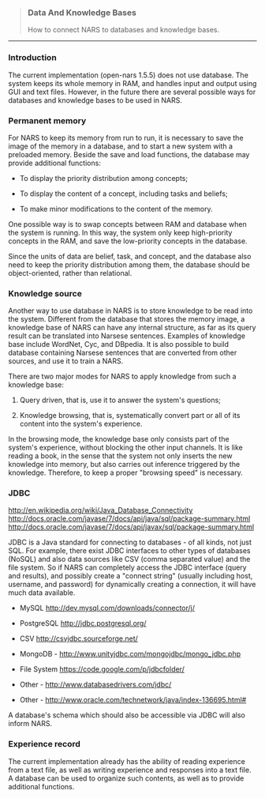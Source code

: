 > ### Data And Knowledge Bases  
> How to connect NARS to databases and knowledge bases.

***

### Introduction

The current implementation (open-nars 1.5.5) does not use database. The system keeps its whole memory in RAM, and handles input and output using GUI and text files. However, in the future there are several possible ways for databases and knowledge bases to be used in NARS.

### Permanent memory

For NARS to keep its memory from run to run, it is necessary to save the image of the memory in a database, and to start a new system with a preloaded memory. Beside the save and load functions, the database may provide additional functions:

* To display the priority distribution among concepts;

* To display the content of a concept, including tasks and beliefs;

* To make minor modifications to the content of the memory.

One possible way is to swap concepts between RAM and database when the system is running. In this way, the system only keep high-priority concepts in the RAM, and save the low-priority concepts in the database.

Since the units of data are belief, task, and concept, and the database also need to keep the priority distribution among them, the database should be object-oriented, rather than relational.

### Knowledge source

Another way to use database in NARS is to store knowledge to be read into the system. Different from the database that stores the memory image, a knowledge base of NARS can have any internal structure, as far as its query result can be translated into Narsese sentences. Examples of knowledge base include WordNet, Cyc, and DBpedia. It is also possible to build database containing Narsese sentences that are converted from other sources, and use it to train a NARS.

There are two major modes for NARS to apply knowledge from such a knowledge base:

1. Query driven, that is, use it to answer the system's questions;

2. Knowledge browsing, that is, systematically convert part or all of its content into the system's experience.

In the browsing mode, the knowledge base only consists part of the system's experience, without blocking the other input channels. It is like reading a book, in the sense that the system not only inserts the new knowledge into memory, but also carries out inference triggered by the knowledge. Therefore, to keep a proper "browsing speed" is necessary.

### JDBC

http://en.wikipedia.org/wiki/Java_Database_Connectivity http://docs.oracle.com/javase/7/docs/api/java/sql/package-summary.html http://docs.oracle.com/javase/7/docs/api/javax/sql/package-summary.html

JDBC is a Java standard for connecting to databases - of all kinds, not just SQL. For example, there exist JDBC interfaces to other types of databases (NoSQL) and also data sources like CSV (comma separated value) and the file system. So if NARS can completely access the JDBC interface (query and results), and possibly create a "connect string" (usually including host, username, and password) for dynamically creating a connection, it will have much data available.

* MySQL http://dev.mysql.com/downloads/connector/j/

* PostgreSQL http://jdbc.postgresql.org/

* CSV http://csvjdbc.sourceforge.net/

* MongoDB - http://www.unityjdbc.com/mongojdbc/mongo_jdbc.php

* File System https://code.google.com/p/jdbcfolder/

* Other - http://www.databasedrivers.com/jdbc/

* Other - http://www.oracle.com/technetwork/java/index-136695.html#

A database's schema which should also be accessible via JDBC will also inform NARS.

### Experience record

The current implementation already has the ability of reading experience from a text file, as well as writing experience and responses into a text file. A database can be used to organize such contents, as well as to provide additional functions.